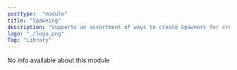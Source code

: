 ```yaml
---
posttype:  "module"  
title: "Spawning"
description: "Supports an assortment of ways to create Spawners for creatures and flag creatures as Spawnable"
logo: "./logo.png"
Tag: "Library"
---
```

No info available about this module
